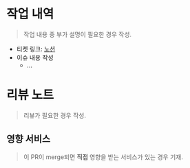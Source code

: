 # 작업 내역

> 작업 내용 중 부가 설명이 필요한 경우 작성.

- 티켓 링크: [노션](url-at-here)
- 이슈 내용 작성
    - ...

# 리뷰 노트

> 리뷰가 필요한 경우 작성.


## 영향 서비스

> 이 PR이 merge되면 **직접** 영향을 받는 서비스가 있는 경우 기재. 